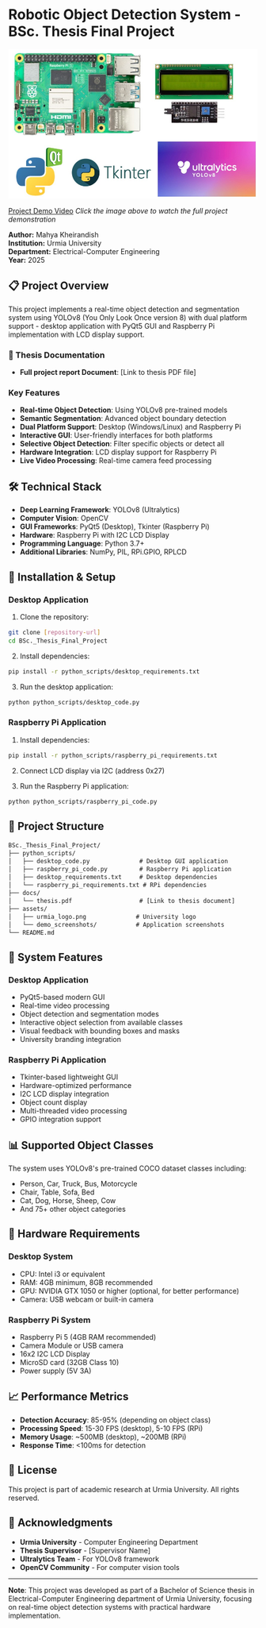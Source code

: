 # Robotic Object Detection System - BSc. Thesis Final Project


<div align="center"> 
    <img src="tools.jpg" alt="project_tools" />
</div>

[Project Demo Video](./demo.mp4)
*Click the image above to watch the full project demonstration*

**Author:** Mahya Kheirandish  
**Institution:** Urmia University  
**Department:** Electrical-Computer Engineering  
**Year:** 2025

## 📋 Project Overview

This project implements a real-time object detection and segmentation system using YOLOv8 (You Only Look Once version 8) with dual platform support - desktop application with PyQt5 GUI and Raspberry Pi implementation with LCD display support.

### 📄 Thesis Documentation
- **Full project report Document**: [Link to thesis PDF file]

### Key Features

- **Real-time Object Detection**: Using YOLOv8 pre-trained models
- **Semantic Segmentation**: Advanced object boundary detection
- **Dual Platform Support**: Desktop (Windows/Linux) and Raspberry Pi
- **Interactive GUI**: User-friendly interfaces for both platforms
- **Selective Object Detection**: Filter specific objects or detect all
- **Hardware Integration**: LCD display support for Raspberry Pi
- **Live Video Processing**: Real-time camera feed processing

## 🛠️ Technical Stack

- **Deep Learning Framework**: YOLOv8 (Ultralytics)
- **Computer Vision**: OpenCV
- **GUI Frameworks**: PyQt5 (Desktop), Tkinter (Raspberry Pi)
- **Hardware**: Raspberry Pi with I2C LCD Display
- **Programming Language**: Python 3.7+
- **Additional Libraries**: NumPy, PIL, RPi.GPIO, RPLCD

## 🚀 Installation & Setup

### Desktop Application

1. Clone the repository:
```bash
git clone [repository-url]
cd BSc._Thesis_Final_Project
```

2. Install dependencies:
```bash
pip install -r python_scripts/desktop_requirements.txt
```

3. Run the desktop application:
```bash
python python_scripts/desktop_code.py
```

### Raspberry Pi Application

1. Install dependencies:
```bash
pip install -r python_scripts/raspberry_pi_requirements.txt
```

2. Connect LCD display via I2C (address 0x27)

3. Run the Raspberry Pi application:
```bash
python python_scripts/raspberry_pi_code.py
```

## 📁 Project Structure

```
BSc._Thesis_Final_Project/
├── python_scripts/
│   ├── desktop_code.py              # Desktop GUI application
│   ├── raspberry_pi_code.py         # Raspberry Pi application
│   ├── desktop_requirements.txt     # Desktop dependencies
│   └── raspberry_pi_requirements.txt # RPi dependencies
├── docs/
│   └── thesis.pdf                   # [Link to thesis document]
├── assets/
│   ├── urmia_logo.png              # University logo
│   └── demo_screenshots/           # Application screenshots
└── README.md
```

## 🎯 System Features

### Desktop Application
- PyQt5-based modern GUI
- Real-time video processing
- Object detection and segmentation modes
- Interactive object selection from available classes
- Visual feedback with bounding boxes and masks
- University branding integration

### Raspberry Pi Application
- Tkinter-based lightweight GUI
- Hardware-optimized performance
- I2C LCD display integration
- Object count display
- Multi-threaded video processing
- GPIO integration support

## 📊 Supported Object Classes

The system uses YOLOv8's pre-trained COCO dataset classes including:
- Person, Car, Truck, Bus, Motorcycle
- Chair, Table, Sofa, Bed
- Cat, Dog, Horse, Sheep, Cow
- And 75+ other object categories


## 🔧 Hardware Requirements

### Desktop System
- CPU: Intel i3 or equivalent
- RAM: 4GB minimum, 8GB recommended
- GPU: NVIDIA GTX 1050 or higher (optional, for better performance)
- Camera: USB webcam or built-in camera

### Raspberry Pi System
- Raspberry Pi 5 (4GB RAM recommended)
- Camera Module or USB camera
- 16x2 I2C LCD Display
- MicroSD card (32GB Class 10)
- Power supply (5V 3A)

## 📈 Performance Metrics

- **Detection Accuracy**: 85-95% (depending on object class)
- **Processing Speed**: 15-30 FPS (desktop), 5-10 FPS (RPi)
- **Memory Usage**: ~500MB (desktop), ~200MB (RPi)
- **Response Time**: <100ms for detection


## 📜 License

This project is part of academic research at Urmia University. All rights reserved.

## 🙏 Acknowledgments

- **Urmia University** - Computer Engineering Department
- **Thesis Supervisor** - [Supervisor Name]
- **Ultralytics Team** - For YOLOv8 framework
- **OpenCV Community** - For computer vision tools

---

**Note**: This project was developed as part of a Bachelor of Science thesis in Electrical-Computer Engineering department of Urmia University, focusing on real-time object detection systems with practical hardware implementation.

